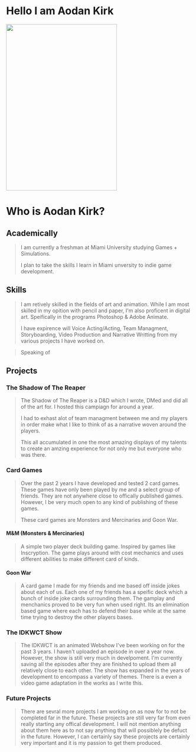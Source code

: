 # Hello I am Aodan Kirk
<img src="https://github.com/user-attachments/assets/dce27752-2587-4761-8650-1f6c83d40649" width="300" height="450">

# Who is Aodan Kirk?
## Academically
> I am currently a freshman at Miami University studying Games + Simulations.
>
> I plan to take the skills I learn in Miami unversity to indie game development.

## Skills
> I am retively skilled in the fields of art and animation. While I am most skilled in my opition with pencil and paper, I'm also proficent in digital art. Speifically in the programs Photoshop & Adobe Animate.
>
> I have expirence will Voice Acting/Acting, Team Managment, Storyboarding, Video Production and Narrative Writting from my various projects I have worked on.

> Speaking of
## Projects
### The Shadow of The Reaper
> The Shadow of The Reaper is a D&D which I wrote, DMed and did all of the art for. I hosted this campiagn for around a year.
>
> I had to exhast alot of team managment between me and my players in order make what I like to think of as a narrative woven around the players.
>
> This all accumulated in one the most amazing displays of my talents to create an amzing experience for not only me but everyone who was there.


### Card Games
> Over the past 2 years I have developed and tested 2 card games. These games have only been played by me and a select group of friends. They are not anywhere close to offically published games. However, I be very much open to any kind of publishing of these games.
>
> These card games are Monsters and Mercinaries and Goon War.
#### M&M (Monsters & Mercinaries)
> A simple two player deck building game. Inspired by games like Inscryption. The game plays around with cost mechanics and uses different abilities to make different card of kinds.

#### Goon War
> A card game I made for my friends and me based off inside jokes about each of us. Each one of my friends has a speific deck which a bunch of inside joke cards surrounding them. The gamplay and menchanics proved to be very fun when used right. Its an elimination based game where each has to defend their base while at the same time trying to destroy the other players bases.

### The IDKWCT Show
> The IDKWCT is an animated Webshow I've been working on for the past 3 years. I haven't uploaded an episode in over a year now. However, the show is still very much in develpoment. I'm currently saving all the episodes after they are finished to upload them all relatively close to each other. The show has expanded in the years of development to encompass a variety of themes. There is a even a video game adaptation in the works as I write this.

### Future Projects
> There are sevral more projects I am working on as now for to not be completed far in the future. These projects are still very far from even really starting any offical development. I will not mention anything about them here as to not say anything that will possiblely be defuct in the future. However, I can certainly say these projects are certainly very important and it is my passion to get them produced.
